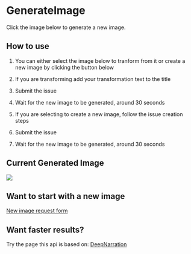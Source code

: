 # GenerateImage
Click the image below to generate a new image.

## How to use
1. You can either select the image below to tranform from it or create a new image by clicking the button below

1. If you are transforming add your transformation text to the title
1. Submit the issue
1. Wait for the new image to be generated, around 30 seconds

1. If you are selecting to create a new image, follow the issue creation steps
1. Submit the issue
1. Wait for the new image to be generated, around 30 seconds

## Current Generated Image
[<img src='https://fileserver.matissetec.dev/output/createImage/630649313860780043/7005356405/7005356405/png'>](https://github.com/MatissesProjects/GenerateImage/issues/new?title=Transform:%20&body=No%20need%20to%20modify%20the%20body,%20just%20add%20your%20transformation%20to%20the%20photo%20in%20the%20title)

## Want to start with a new image
[New image request form](https://github.com/MatissesProjects/GenerateImage/issues/new?title=CreateImage:%20Create%20New%20Image&template=NewImage.yml)

## Want faster results?
Try the page this api is based on: [DeepNarration](https://deepnarration.matissetec.dev/)